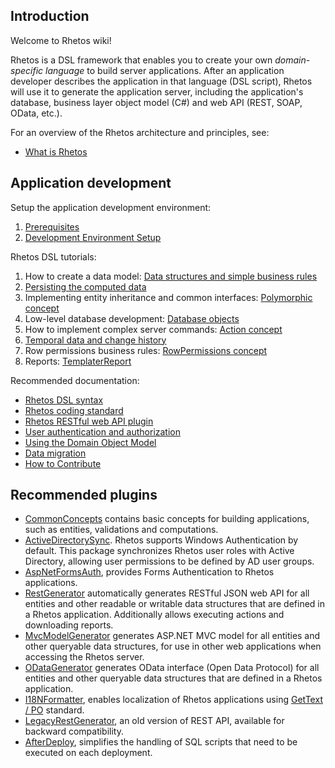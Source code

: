 ## Introduction

Welcome to Rhetos wiki!

Rhetos is a DSL framework that enables you to create your own *domain-specific language* to build server applications.
After an application developer describes the application in that language (DSL script), Rhetos will
use it to generate the application server, including the application's database,
business layer object model (C#) and web API (REST, SOAP, OData, etc.).

For an overview of the Rhetos architecture and principles, see:
* [What is Rhetos](https://github.com/Rhetos/Rhetos/wiki/What-is-Rhetos)

## Application development

Setup the application development environment:

1. [Prerequisites](https://github.com/Rhetos/Rhetos/wiki/Prerequisites)
2. [Development Environment Setup](https://github.com/Rhetos/Rhetos/wiki/Development-Environment-Setup)

Rhetos DSL tutorials:
1. How to create a data model: [Data structures and simple business rules](https://github.com/Rhetos/Rhetos/wiki/Data-structures-and-simple-business-rules)
2. [Persisting the computed data](https://github.com/Rhetos/Rhetos/wiki/Persisting-the-computed-data)
3. Implementing entity inheritance and common interfaces: [Polymorphic concept](https://github.com/Rhetos/Rhetos/wiki/Polymorphic-concept)
4. Low-level database development: [Database objects](https://github.com/Rhetos/Rhetos/wiki/Database-objects)
5. How to implement complex server commands: [Action concept](https://github.com/Rhetos/Rhetos/wiki/Action-concept)
6. [Temporal data and change history](https://github.com/Rhetos/Rhetos/wiki/Temporal-data-and-change-history)
7. Row permissions business rules: [RowPermissions concept](https://github.com/Rhetos/Rhetos/wiki/RowPermissions-concept)
8. Reports: [TemplaterReport](https://github.com/Rhetos/Rhetos/wiki/TemplaterReport)

Recommended documentation:

* [Rhetos DSL syntax](https://github.com/Rhetos/Rhetos/wiki/Rhetos-DSL-syntax)
* [Rhetos coding standard](https://github.com/Rhetos/Rhetos/wiki/Rhetos-coding-standard)
* [Rhetos RESTful web API plugin](https://github.com/Rhetos/RestGenerator/blob/master/Readme.md)
* [User authentication and authorization](https://github.com/Rhetos/Rhetos/wiki/User-authentication-and-authorization)
* [Using the Domain Object Model](https://github.com/Rhetos/Rhetos/wiki/Using-the-Domain-Object-Model)
* [Data migration](https://github.com/Rhetos/Rhetos/wiki/Data-migration)
* [How to Contribute](https://github.com/Rhetos/Rhetos/wiki/How-to-Contribute)

## Recommended plugins

* [CommonConcepts](https://github.com/Rhetos/Rhetos/tree/master/CommonConcepts) contains basic concepts for building applications, such as entities, validations and computations.
* [ActiveDirectorySync](https://github.com/Rhetos/ActiveDirectorySync). Rhetos supports Windows Authentication by default. This package synchronizes Rhetos user roles with Active Directory, allowing user permissions to be defined by AD user groups.
* [AspNetFormsAuth](https://github.com/Rhetos/AspNetFormsAuth), provides Forms Authentication to Rhetos applications.
* [RestGenerator](https://github.com/Rhetos/RestGenerator) automatically generates RESTful JSON web API for all entities and other readable or writable data structures that are defined in a Rhetos application. Additionally allows executing actions and downloading reports.
* [MvcModelGenerator](https://github.com/Rhetos/MvcModelGenerator) generates ASP.NET MVC model for all entities and other queryable data structures, for use in other web applications when accessing the Rhetos server.
* [ODataGenerator](https://github.com/Rhetos/ODataGenerator) generates OData interface (Open Data Protocol) for all entities and other queryable data structures that are defined in a Rhetos application.
* [I18NFormatter](https://github.com/Rhetos/I18NFormatter), enables localization of Rhetos applications using [GetText / PO](http://en.wikipedia.org/wiki/Gettext) standard.
* [LegacyRestGenerator](https://github.com/Rhetos/LegacyRestGenerator), an old version of REST API, available for backward compatibility.
* [AfterDeploy](https://github.com/Rhetos/AfterDeploy), simplifies the handling of SQL scripts that need to be executed on each deployment.
